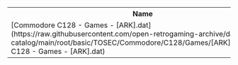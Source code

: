 <table>
<tr><th>Name</th><th>Size</th></tr>
<tr><td>
[Commodore C128 - Games - [ARK].dat](https://raw.githubusercontent.com/open-retrogaming-archive/dat-catalog/main/root/basic/TOSEC/Commodore/C128/Games/[ARK]/Commodore C128 - Games - [ARK].dat)
</td><td>1164</td></tr>
</table>
